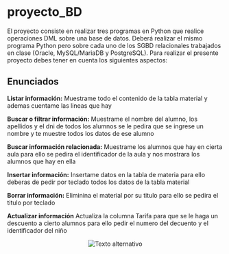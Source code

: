 # proyecto_BD
El proyecto consiste en realizar tres programas en Python que realice operaciones DML sobre una base de datos. Deberá realizar el mismo programa Python pero sobre cada uno de los SGBD relacionales trabajados en clase (Oracle, MySQL/MariaDB y PostgreSQL). Para realizar el presente proyecto debes tener en cuenta los siguientes aspectos:

## Enunciados

**Listar información:**
Muestrame todo el contenido de la tabla material y ademas cuentame las lineas que hay

**Buscar o filtrar información:**
Muestrame el nombre del alumno, los apellidos y el dni de todos los alumnos se le pedira que se ingrese un nombre y te muestre todos los datos de ese alumno

**Buscar información relacionada:**
Muestrame los alumnos que hay en cierta aula para ello se pedira el identificador de la aula y nos mostrara los alumnos que hay en ella

**Insertar información:**
Insertame datos en la tabla de materia para ello deberas de pedir por teclado todos los datos de la tabla material

**Borrar información:**
Eliminina el material por su titulo para ello se pedira el titulo por teclado 

**Actualizar información**
Actualiza la columna Tarifa para que se le haga un descuento a cierto alumnos para ello pedir el numero del decuento y el identificador del niño

<p align="center">
  <img src="https://www.todopostgresql.com/wp-content/uploads/2018/07/postgresql-mysql-mariadb-1.png" alt="Texto alternativo">
</p>
